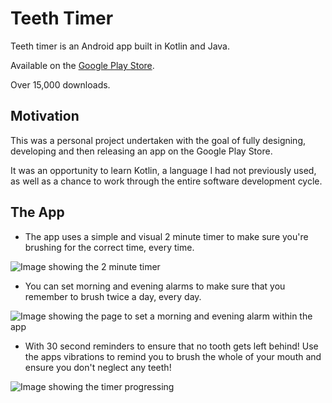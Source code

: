 # Teeth Timer

Teeth timer is an Android app built in Kotlin and Java.

Available on the [Google Play Store](https://play.google.com/store/apps/details?id=io.github.calumcmccall.teethtimer).

Over 15,000 downloads.

## Motivation

This was a personal project undertaken with the goal of fully designing, developing and then releasing an app on the Google Play Store.

It was an opportunity to learn Kotlin, a language I had not previously used, as well as a chance to work through the entire software development cycle.

## The App

- The app uses a simple and visual 2 minute timer to make sure you're brushing for the correct time, every time.

![Image showing the 2 minute timer](https://user-images.githubusercontent.com/12415524/190394213-0b49cfbe-eab0-41a8-afcb-1c50366892d5.png)

- You can set morning and evening alarms to make sure that you remember to brush twice a day, every day.

![Image showing the page to set a morning and evening alarm within the app](https://user-images.githubusercontent.com/12415524/190394404-3be28dd9-e04c-4f98-b37e-0898a5490f88.png)

- With 30 second reminders to ensure that no tooth gets left behind! Use the apps vibrations to remind you to brush the whole of your mouth and ensure you don't neglect any teeth!

![Image showing the timer progressing](https://user-images.githubusercontent.com/12415524/190394658-a8dca122-554c-4cd5-9fb6-63a1fee1ea22.png)
